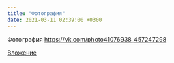 ```yaml
---
title: "Фотография"
date: 2021-03-11 02:39:00 +0300
---
```


Фотография
https://vk.com/photo41076938_457247298

[Вложение](https://vk.com/photo41076938_457247298)
